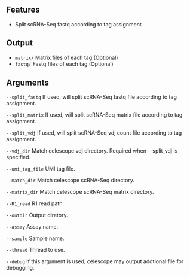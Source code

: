 ## Features
- Split scRNA-Seq fastq according to tag assignment.

## Output
- `matrix/` Matrix files of each tag.(Optional)
- `fastq/` Fastq files of each tag.(Optional)


## Arguments
`--split_fastq` If used, will split scRNA-Seq fastq file according to tag assignment.

`--split_matrix` If used, will split scRNA-Seq matrix file according to tag assignment.

`--split_vdj` If used, will split scRNA-Seq vdj count file according to tag assignment.

`--vdj_dir` Match celescope vdj directory. Required when --split_vdj is specified.

`--umi_tag_file` UMI tag file.

`--match_dir` Match celescope scRNA-Seq directory.

`--matrix_dir` Match celescope scRNA-Seq matrix directory.

`--R1_read` R1 read path.

`--outdir` Output diretory.

`--assay` Assay name.

`--sample` Sample name.

`--thread` Thread to use.

`--debug` If this argument is used, celescope may output addtional file for debugging.

